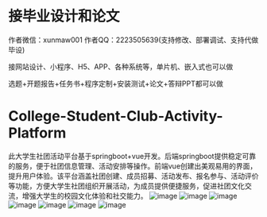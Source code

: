 # 接毕业设计和论文
作者微信：xunmaw001  作者QQ：2223505639(支持修改、部署调试、支持代做毕设)

接网站设计、小程序、H5、APP、各种系统等，单片机、嵌入式也可以做

选题+开题报告+任务书+程序定制+安装测试+论文+答辩PPT都可以做
# College-Student-Club-Activity-Platform
此大学生社团活动平台基于springboot+vue开发。后端springboot提供稳定可靠的服务，便于社团信息管理、活动安排等操作。前端vue创建出美观易用的界面，提升用户体验。该平台涵盖社团创建、成员招募、活动发布、报名参与、活动评价等功能，方便大学生社团组织开展活动，为成员提供便捷服务，促进社团文化交流，增强大学生的校园文化体验和社交能力。
![image](https://github.com/user-attachments/assets/c4afd3cb-d899-4982-812c-6490bc970d0b)
![image](https://github.com/user-attachments/assets/37c891c1-4439-450b-884a-edaf4151e932)
![image](https://github.com/user-attachments/assets/a3389b58-5ed1-40ea-8cfe-d6be46ba58a9)
![image](https://github.com/user-attachments/assets/cc4ba7a1-176d-4c86-9924-ee3708c9ab6a)
![image](https://github.com/user-attachments/assets/a759e865-5f20-4c42-a5dc-ffe42cae0e43)
![image](https://github.com/user-attachments/assets/c21080da-ec71-482f-8ce8-b36f09aa46b0)
![image](https://github.com/user-attachments/assets/2d8e2dc7-97f0-48f4-ad75-1b6136e0ea99)
